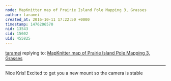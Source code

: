 ```yaml
---
node: MapKnitter map of Prairie Island Pole Mapping 3, Grasses
author: taramei
created_at: 2016-10-11 17:22:50 +0000
timestamp: 1476206570
nid: 13543
cid: 15602
uid: 455825
---
```




[taramei](../profile/taramei) replying to: [MapKnitter map of Prairie Island Pole Mapping 3, Grasses](../notes/jkpetter/10-10-2016/mapknitter-map-of-prairie-island-pole-mapping-3-grasses)

----
Nice Kris! Excited to get you a new mount so the camera is stable